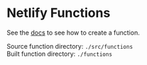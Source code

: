 # Netlify Functions

See the [docs](https://www.netlify.com/docs/functions/#javascript-lambda-functions) to see how to create a function.

Source function directory: `./src/functions`  
Built function directory: `./functions`